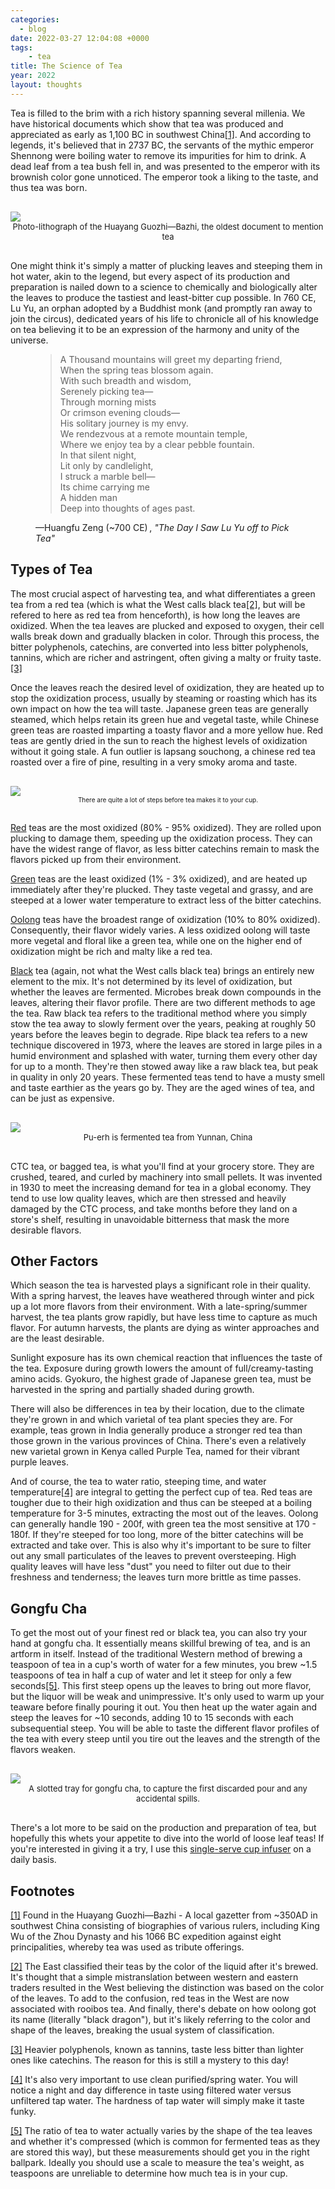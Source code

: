 ```yaml
---
categories:
  - blog
date: 2022-03-27 12:04:08 +0000
tags:
	- tea
title: The Science of Tea
year: 2022
layout: thoughts
---
```


Tea is filled to the brim with a rich history spanning several millenia. We have historical documents which show that tea was produced and appreciated as early as 1,100 BC in southwest China<a href="#ref1" class="link-primary">[1]</a>. And according to legends, it's believed that in 2737 BC, the servants of the mythic emperor Shennong were boiling water to remove its impurities for him to drink. A dead leaf from a tea bush fell in, and was presented to the emperor with its brownish color gone unnoticed. The emperor took a liking to the taste, and thus tea was born.

<p style="text-align: center; padding: 16px 0px;"><a target="_blank" href="/imgs/lithograph.jpg"><img src='/imgs/lithograph.jpg' style='display:block; margin: 0 auto;' /></a><span style="font-size: small;">Photo-lithograph of the Huayang Guozhi—Bazhi, the oldest document to mention tea</span></p>

One might think it's simply a matter of plucking leaves and steeping them in hot water, akin to the legend, but every aspect of its production and preparation is nailed down to a science to chemically and biologically alter the leaves to produce the tastiest and least-bitter cup possible. In 760 CE, Lu Yu, an orphan adopted by a Buddhist monk (and promptly ran away to join the circus), dedicated years of his life to chronicle all of his knowledge on tea believing it to be an expression of the harmony and unity of the universe.

<figure>
<blockquote>A Thousand mountains will greet my departing friend,<br />
When the spring teas blossom again. <br />
With such breadth and wisdom,  <br />
Serenely picking tea—  <br />
Through morning mists  <br />
Or crimson evening clouds—  <br />
His solitary journey is my envy.  <br />
We rendezvous at a remote mountain temple, <br />
Where we enjoy tea by a clear pebble fountain.  <br />
In that silent night,  <br />
Lit only by candlelight,  <br />
I struck a marble bell—  <br />
Its chime carrying me  <br />
A hidden man  <br />
Deep into thoughts of ages past.</blockquote>
<figcaption>—Huangfu Zeng (~700 CE) , <cite>"The Day I Saw Lu Yu off to Pick Tea"</cite></figcaption>
</figure>

## Types of Tea

The most crucial aspect of harvesting tea, and what differentiates a green tea from a red tea (which is what the West calls black tea<a href="#ref2" class="link-primary">[2]</a>, but will be refered to here as red tea from henceforth), is how long the leaves are oxidized. When the tea leaves are plucked and exposed to oxygen, their cell walls break down and gradually blacken in color. Through this process, the bitter polyphenols, catechins, are converted into less bitter polyphenols, tannins, which are richer and astringent, often giving a malty or fruity taste.<a href="#ref3" class="link-primary">[3]</a>

Once the leaves reach the desired level of oxidization, they are heated up to stop the oxidization process, usually by steaming or roasting which has its own impact on how the tea will taste. Japanese green teas are generally steamed, which helps retain its green hue and vegetal taste, while Chinese green teas are roasted imparting a toasty flavor and a more yellow hue. Red teas are gently dried in the sun to reach the highest levels of oxidization without it going stale. A fun outlier is lapsang souchong, a chinese red tea roasted over a fire of pine, resulting in a very smoky aroma and taste.

<p style="text-align: center; padding: 16px 0px;"><a target="_blank" href="/imgs/tea_process.png"><img src='/imgs/tea_process.png' style='display:block; margin: 0 auto;' /></a><span style="font-size: x-small;">There are quite a lot of steps before tea makes it to your cup.</span></p>

<p><a target="_blank" rel="noopener noreferrer" href="https://wendigotea.com/products/bigfoot-tea" class="link-primary">Red</a> teas are the most oxidized (80% - 95% oxidized). They are rolled upon plucking to damage them, speeding up the oxidization process. They can have the widest range of flavor, as less bitter catechins remain to mask the flavors picked up from their environment.</p>

<p><a target="_blank" rel="noopener noreferrer" href="https://wendigotea.com/products/wendigo-green-tea" class="link-primary">Green</a> teas are the least oxidized (1% - 3% oxidized), and are heated up immediately after they're plucked. They taste vegetal and grassy, and are steeped at a lower water temperature to extract less of the bitter catechins.</p>

<p><a target="_blank" rel="noopener noreferrer" href="https://wendigotea.com/products/king-dragon-oolong" class="link-primary">Oolong</a> teas have the broadest range of oxidization (10% to 80% oxidized). Consequently, their flavor widely varies. A less oxidized oolong will taste more vegetal and floral like a green tea, while one on the higher end of oxidization might be rich and malty like a red tea.</p>

<a target="_blank" rel="noopener noreferrer" href="https://wendigotea.com/products/skunk-ape-aged-oolong" class="link-primary">Black</a> tea (again, not what the West calls black tea) brings an entirely new element to the mix. It's not determined by its level of oxidization, but whether the leaves are fermented. Microbes break down compounds in the leaves, altering their flavor profile. There are two different methods to age the tea. Raw black tea refers to the traditional method where you simply stow the tea away to slowly ferment over the years, peaking at roughly 50 years before the leaves begin to degrade. Ripe black tea refers to a new technique discovered in 1973, where the leaves are stored in large piles in a humid environment and splashed with water, turning them every other day for up to a month. They're then stowed away like a raw black tea, but peak in quality in only 20 years. These fermented teas tend to have a musty smell and taste earthier as the years go by. They are the aged wines of tea, and can be just as expensive.

<p style="text-align: center; padding: 16px 0px;"><a target="_blank" href="/imgs/black_tea.png"><img src='/imgs/black_tea.png' style='display:block; margin: 0 auto;' /></a><span style="font-size: small;">Pu-erh is fermented tea from Yunnan, China</span></p>

CTC tea, or bagged tea, is what you'll find at your grocery store. They are crushed, teared, and curled by machinery into small pellets. It was invented in 1930 to meet the increasing demand for tea in a global economy. They tend to use low quality leaves, which are then stressed and heavily damaged by the CTC process, and take months before they land on a store's shelf, resulting in unavoidable bitterness that mask the more desirable flavors.

## Other Factors

Which season the tea is harvested plays a significant role in their quality. With a spring harvest, the leaves have weathered through winter and pick up a lot more flavors from their environment. With a late-spring/summer harvest, the tea plants grow rapidly, but have less time to capture as much flavor. For autumn harvests, the plants are dying as winter approaches and are the least desirable.

Sunlight exposure has its own chemical reaction that influences the taste of the tea. Exposure during growth lowers the amount of full/creamy-tasting amino acids. Gyokuro, the highest grade of Japanese green tea, must be harvested in the spring and partially shaded during growth.

There will also be differences in tea by their location, due to the climate they're grown in and which varietal of tea plant species they are. For example, teas grown in India generally produce a stronger red tea than those grown in the various provinces of China. There's even a relatively new varietal grown in Kenya called Purple Tea, named for their vibrant purple leaves.

And of course, the tea to water ratio, steeping time, and water temperature<a href="#ref4" class="link-primary">[4]</a> are integral to getting the perfect cup of tea. Red teas are tougher due to their high oxidization and thus can be steeped at a boiling temperature for 3-5 minutes, extracting the most out of the leaves. Oolong can generally handle 190 - 200f, with green tea the most sensitive at 170 - 180f. If they're steeped for too long, more of the bitter catechins will be extracted and take over. This is also why it's important to be sure to filter out any small particulates of the leaves to prevent oversteeping. High quality leaves will have less "dust" you need to filter out due to their freshness and tenderness; the leaves turn more brittle as time passes.

## Gongfu Cha

To get the most out of your finest red or black tea, you can also try your hand at gongfu cha. It essentially means skillful brewing of tea, and is an artform in itself. Instead of the traditional Western method of brewing a teaspoon of tea in a cup's worth of water for a few minutes, you brew ~1.5 teaspoons of tea in half a cup of water and let it steep for only a few seconds<a href="#ref5" class="link-primary">[5]</a>. This first steep opens up the leaves to bring out more flavor, but the liquor will be weak and unimpressive. It's only used to warm up your teaware before finally pouring it out. You then heat up the water again and steep the leaves for ~10 seconds, adding 10 to 15 seconds with each subsequential steep. You will be able to taste the different flavor profiles of the tea with every steep until you tire out the leaves and the strength of the flavors weaken.

<p style="text-align: center; padding: 16px 0px;"><a target="_blank" href="/imgs/gongfu.png"><img src='/imgs/gongfu.png' style='display:block; margin: 0 auto;' /></a><span style="font-size: small;">A slotted tray for gongfu cha, to capture the first discarded pour and any accidental spills.</span></p>

There's a lot more to be said on the production and preparation of tea, but hopefully this whets your appetite to dive into the world of loose leaf teas! If you're interested in giving it a try, I use this <a target="_blank" rel="noopener noreferrer" href="https://wendigotea.com/collections/teaware/products/lucidity-brew-in-cup-with-stainless-infuser-lid-12-oz" class="link-primary">single-serve cup infuser</a> on a daily basis.

## Footnotes

<p class="footnote"><a href="#" id="ref1" class="link-primary">[1]</a> Found in the Huayang Guozhi—Bazhi - A local gazetter from ~350AD in southwest China consisting of biographies of various rulers, including King Wu of the Zhou Dynasty and his 1066 BC expedition against eight principalities, whereby tea was used as tribute offerings.</p>

<p class="footnote"><a href="#" id="ref2" class="link-primary">[2]</a> The East classified their teas by the color of the liquid after it's brewed. It's thought that a simple mistranslation between western and eastern traders resulted in the West believing the distinction was based on the color of the leaves. To add to the confusion, red teas in the West are now associated with rooibos tea. And finally, there's debate on how oolong got its name (literally "black dragon"), but it's likely referring to the color and shape of the leaves, breaking the usual system of classification.</p>

<p class="footnote"><a href="#" id="ref3" class="link-primary">[3]</a> Heavier polyphenols, known as tannins, taste less bitter than lighter ones like catechins. The reason for this is still a mystery to this day!</p>

<p class="footnote"><a href="#" id="ref4" class="link-primary">[4]</a> It's also very important to use clean purified/spring water. You will notice a night and day difference in taste using filtered water versus unfiltered tap water. The hardness of tap water will simply make it taste funky.</p>

<p class="footnote"><a href="#" id="ref5" class="link-primary">[5]</a> The ratio of tea to water actually varies by the shape of the tea leaves and whether it's compressed (which is common for fermented teas as they are stored this way), but these measurements should get you in the right ballpark. Ideally you should use a scale to measure the tea's weight, as teaspoons are unreliable to determine how much tea is in your cup.</p>

